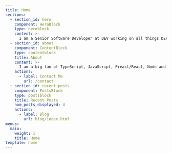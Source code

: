 ```yaml
---
title: Home
sections:
  - section_id: hero
    component: HeroBlock
    type: heroblock
    content: >-
      I am a Senior Software Developer at DEV working on all things DEV. I do not get along with spiders.
  - section_id: about
    component: ContentBlock
    type: contentblock
    title: About
    content: >-
      I am a big fan of TypeScript, JavaScript, Preact/React, Node and pretty much anything web. I enjoy contributing to open source. Once upon a time, I was into C#/ASP.NET. Aside from programming, I enjoy hitting the gym, snowboarding in the winter and a long long time ago, rugby.
    actions:
      - label: Contact Me
        url: /contact
  - section_id: recent-posts
    component: PostsBlock
    type: postsblock
    title: Recent Posts
    num_posts_displayed: 4
    actions:
      - label: Blog
        url: blog/index.html
menus:
  main:
    weight: 1
    title: Home
template: home
---
```

